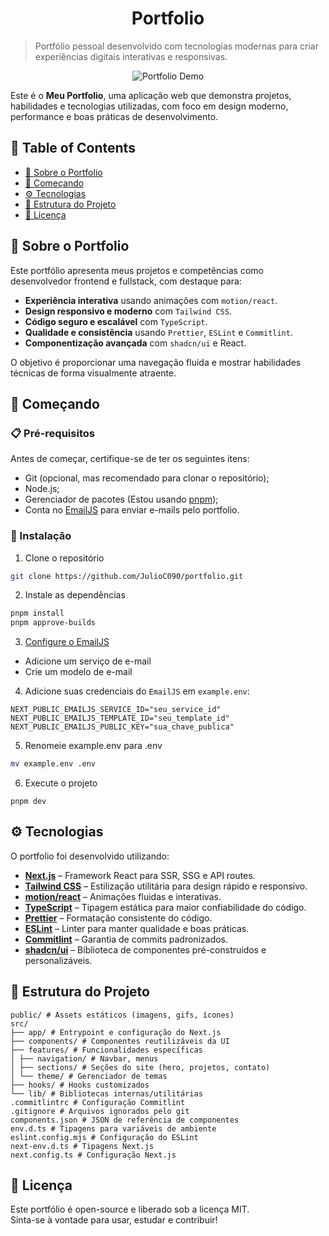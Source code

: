 <h1 align="center">Portfolio</h1>

> Portfólio pessoal desenvolvido com tecnologias modernas para criar experiências digitais interativas e responsivas.

<p align="center">
  <img src="./docs/static/demo.gif" alt="Portfolio Demo">
</p>

Este é o **Meu Portfolio**, uma aplicação web que demonstra projetos, habilidades e tecnologias utilizadas, com foco em design moderno, performance e boas práticas de desenvolvimento.

## 📌 Table of Contents
- [🔹 Sobre o Portfolio](#-sobre-o-portfolio)
- [🚀 Começando](#-começando)
- [⚙️ Tecnologias](#-tecnologias)
- [📂 Estrutura do Projeto](#-estrutura-do-projeto)
- [📜 Licença](#-licença)

## 🔹 Sobre o Portfolio

Este portfólio apresenta meus projetos e competências como desenvolvedor frontend e fullstack, com destaque para:

- **Experiência interativa** usando animações com `motion/react`.
- **Design responsivo e moderno** com `Tailwind CSS`.
- **Código seguro e escalável** com `TypeScript`.
- **Qualidade e consistência** usando `Prettier`, `ESLint` e `Commitlint`.
- **Componentização avançada** com `shadcn/ui` e React.

O objetivo é proporcionar uma navegação fluida e mostrar habilidades técnicas de forma visualmente atraente.

## 🚀 Começando
### 📋 Pré-requisitos

Antes de começar, certifique-se de ter os seguintes itens:
- Git (opcional, mas recomendado para clonar o repositório);
- Node.js;
- Gerenciador de pacotes (Estou usando [pnpm](https://pnpm.io/pt/));
- Conta no [EmailJS](https://www.emailjs.com/) para enviar e-mails pelo portfolio.

### 🔧 Instalação

1. Clone o repositório
```bash
git clone https://github.com/JulioC090/portfolio.git
```

2. Instale as dependências
```bash
pnpm install
pnpm approve-builds
```

3. [Configure o EmailJS](https://www.emailjs.com/docs/tutorial/overview/)
  - Adicione um serviço de e-mail
  - Crie um modelo de e-mail

4. Adicione suas credenciais do `EmailJS` em `example.env`:
```env
NEXT_PUBLIC_EMAILJS_SERVICE_ID="seu_service_id"
NEXT_PUBLIC_EMAILJS_TEMPLATE_ID="seu_template_id"
NEXT_PUBLIC_EMAILJS_PUBLIC_KEY="sua_chave_publica"
```

5. Renomeie example.env para .env
```bash
mv example.env .env
```

6. Execute o projeto
```
pnpm dev
```


## ⚙️ Tecnologias

O portfolio foi desenvolvido utilizando:

- **[Next.js](https://nextjs.org/)** – Framework React para SSR, SSG e API routes.
- **[Tailwind CSS](https://tailwindcss.com/)** – Estilização utilitária para design rápido e responsivo.
- **[motion/react](https://www.framer.com/motion/)** – Animações fluidas e interativas.
- **[TypeScript](https://www.typescriptlang.org/)** – Tipagem estática para maior confiabilidade do código.
- **[Prettier](https://prettier.io/)** – Formatação consistente do código.
- **[ESLint](https://eslint.org/)** – Linter para manter qualidade e boas práticas.
- **[Commitlint](https://commitlint.js.org/)** – Garantia de commits padronizados.
- **[shadcn/ui](https://ui.shadcn.com/)** – Biblioteca de componentes pré-construídos e personalizáveis.

## 📂 Estrutura do Projeto

```
public/ # Assets estáticos (imagens, gifs, ícones)
src/
├── app/ # Entrypoint e configuração do Next.js
├── components/ # Componentes reutilizáveis da UI
├── features/ # Funcionalidades específicas
│ ├── navigation/ # Navbar, menus
│ ├── sections/ # Seções do site (hero, projetos, contato)
│ └── theme/ # Gerenciador de temas
├── hooks/ # Hooks customizados
└── lib/ # Bibliotecas internas/utilitárias
.commitlintrc # Configuração Commitlint
.gitignore # Arquivos ignorados pelo git
components.json # JSON de referência de componentes
env.d.ts # Tipagens para variáveis de ambiente
eslint.config.mjs # Configuração do ESLint
next-env.d.ts # Tipagens Next.js
next.config.ts # Configuração Next.js
```

## 📜 Licença

Este portfólio é open-source e liberado sob a licença MIT.  
Sinta-se à vontade para usar, estudar e contribuir!